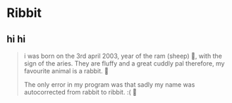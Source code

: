 # Ribbit
**hi**  hi
---
> i was born on the 3rd april 2003, year of the ram (sheep) 🐑, with the sign of the aries. They are fluffy and a great cuddly pal therefore, my favourite animal is a rabbit. 🐰 
> 
> The only error in my program was that sadly my name was autocorrected from rabbit to ribbit. :( 🐸 

